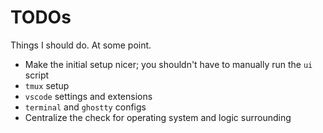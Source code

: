# TODOs

Things I should do. At some point.

- Make the initial setup nicer; you shouldn't have to manually run the `ui` script
- `tmux` setup
- `vscode` settings and extensions
- `terminal` and `ghostty` configs
- Centralize the check for operating system and logic surrounding
